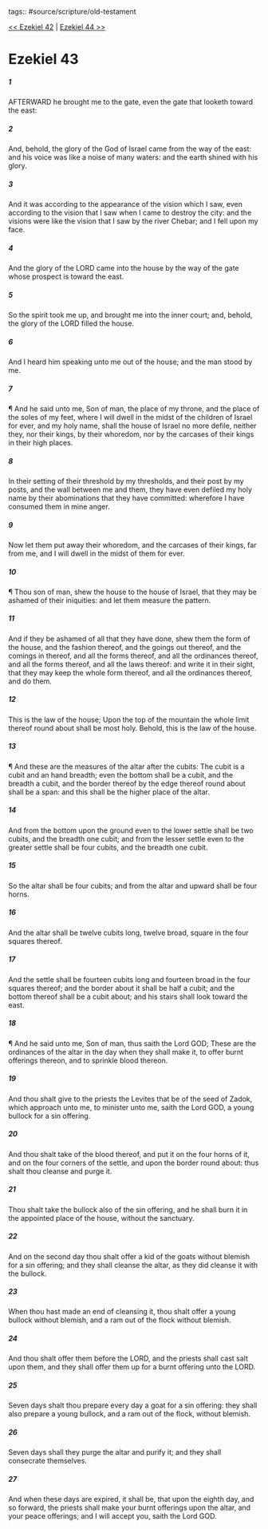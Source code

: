 tags:: #source/scripture/old-testament

[<< Ezekiel 42](/old-testament/26_Ezekiel/Ezekiel_42.md) | [Ezekiel 44 >>](/old-testament/26_Ezekiel/Ezekiel_44.md)

# Ezekiel 43

##### 1

AFTERWARD he brought me to the gate, even the gate that looketh toward the east:

##### 2

And, behold, the glory of the God of Israel came from the way of the east: and his voice was like a noise of many waters: and the earth shined with his glory.

##### 3

And it was according to the appearance of the vision which I saw, even according to the vision that I saw when I came to destroy the city: and the visions were like the vision that I saw by the river Chebar; and I fell upon my face.

##### 4

And the glory of the LORD came into the house by the way of the gate whose prospect is toward the east.

##### 5

So the spirit took me up, and brought me into the inner court; and, behold, the glory of the LORD filled the house.

##### 6

And I heard him speaking unto me out of the house; and the man stood by me.

##### 7

¶ And he said unto me, Son of man, the place of my throne, and the place of the soles of my feet, where I will dwell in the midst of the children of Israel for ever, and my holy name, shall the house of Israel no more defile, neither they, nor their kings, by their whoredom, nor by the carcases of their kings in their high places.

##### 8

In their setting of their threshold by my thresholds, and their post by my posts, and the wall between me and them, they have even defiled my holy name by their abominations that they have committed: wherefore I have consumed them in mine anger.

##### 9

Now let them put away their whoredom, and the carcases of their kings, far from me, and I will dwell in the midst of them for ever.

##### 10

¶ Thou son of man, shew the house to the house of Israel, that they may be ashamed of their iniquities: and let them measure the pattern.

##### 11

And if they be ashamed of all that they have done, shew them the form of the house, and the fashion thereof, and the goings out thereof, and the comings in thereof, and all the forms thereof, and all the ordinances thereof, and all the forms thereof, and all the laws thereof: and write it in their sight, that they may keep the whole form thereof, and all the ordinances thereof, and do them.

##### 12

This is the law of the house; Upon the top of the mountain the whole limit thereof round about shall be most holy. Behold, this is the law of the house.

##### 13

¶ And these are the measures of the altar after the cubits: The cubit is a cubit and an hand breadth; even the bottom shall be a cubit, and the breadth a cubit, and the border thereof by the edge thereof round about shall be a span: and this shall be the higher place of the altar.

##### 14

And from the bottom upon the ground even to the lower settle shall be two cubits, and the breadth one cubit; and from the lesser settle even to the greater settle shall be four cubits, and the breadth one cubit.

##### 15

So the altar shall be four cubits; and from the altar and upward shall be four horns.

##### 16

And the altar shall be twelve cubits long, twelve broad, square in the four squares thereof.

##### 17

And the settle shall be fourteen cubits long and fourteen broad in the four squares thereof; and the border about it shall be half a cubit; and the bottom thereof shall be a cubit about; and his stairs shall look toward the east.

##### 18

¶ And he said unto me, Son of man, thus saith the Lord GOD; These are the ordinances of the altar in the day when they shall make it, to offer burnt offerings thereon, and to sprinkle blood thereon.

##### 19

And thou shalt give to the priests the Levites that be of the seed of Zadok, which approach unto me, to minister unto me, saith the Lord GOD, a young bullock for a sin offering.

##### 20

And thou shalt take of the blood thereof, and put it on the four horns of it, and on the four corners of the settle, and upon the border round about: thus shalt thou cleanse and purge it.

##### 21

Thou shalt take the bullock also of the sin offering, and he shall burn it in the appointed place of the house, without the sanctuary.

##### 22

And on the second day thou shalt offer a kid of the goats without blemish for a sin offering; and they shall cleanse the altar, as they did cleanse it with the bullock.

##### 23

When thou hast made an end of cleansing it, thou shalt offer a young bullock without blemish, and a ram out of the flock without blemish.

##### 24

And thou shalt offer them before the LORD, and the priests shall cast salt upon them, and they shall offer them up for a burnt offering unto the LORD.

##### 25

Seven days shalt thou prepare every day a goat for a sin offering: they shall also prepare a young bullock, and a ram out of the flock, without blemish.

##### 26

Seven days shall they purge the altar and purify it; and they shall consecrate themselves.

##### 27

And when these days are expired, it shall be, that upon the eighth day, and so forward, the priests shall make your burnt offerings upon the altar, and your peace offerings; and I will accept you, saith the Lord GOD.
